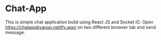 # Chat-App
This is simple chat application build using React JS and Socket IO.
Open https://chatappbyanup.netlify.app/ on two different browser tab and send message.
